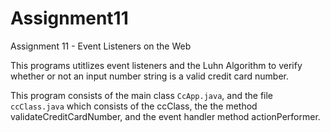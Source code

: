 # Assignment11
Assignment 11 - Event Listeners on the Web

This programs utitlizes event listeners and the Luhn Algorithm to verify whether or not an input number string is
a valid credit card number. 

This program consists of the main class `CcApp.java`, and the file `ccClass.java` which consists of the ccClass, the
the method validateCreditCardNumber, and the event handler method actionPerformer. 

